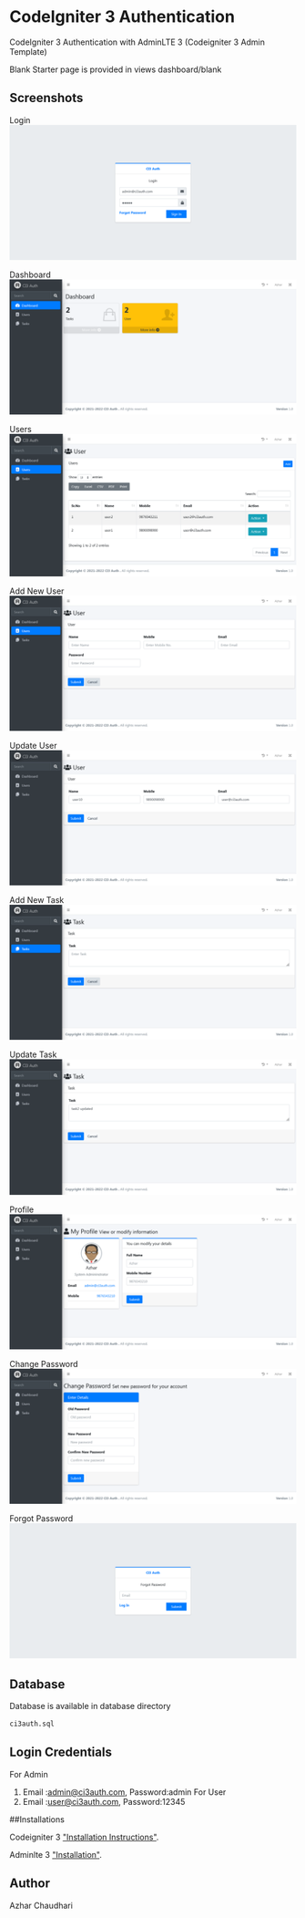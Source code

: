 # CodeIgniter 3 Authentication 
CodeIgniter 3 Authentication with AdminLTE 3 (Codeigniter 3 Admin Template)


Blank Starter page is provided in views
dashboard/blank

## Screenshots
Login
![CI3 Auth -Login](screenshots/login.png)

Dashboard
![CI3 Auth -Dashboard](screenshots/dashboard.png)

Users
![CI3 Auth -Users](screenshots/user.png)

Add New User
![CI3 Auth -Add New User](screenshots/new_user.png)

Update User
![CI3 Auth -Update User](screenshots/edit_user.png)

Add New Task
![CI3 Auth -Add New Task](screenshots/new_task.png)

Update Task
![CI3 Auth -Update Task](screenshots/edit_task.png)

Profile
![CI3 Auth -Profile](screenshots/profile.png)

Change Password
![CI3 Auth -Change Password](screenshots/change_password.png)

Forgot Password
![CI3 Auth -Forgot Password](screenshots/forgot_password.png)

## Database
Database is available in database directory
```sql
ci3auth.sql
```


## Login Credentials
For Admin
1. Email :admin@ci3auth.com, Password:admin
For User
2. Email :user@ci3auth.com, Password:12345



##Installations 

Codeigniter 3 ["Installation Instructions"](https://codeigniter.com/userguide3/installation/index.html).

Adminlte 3 ["Installation"](https://adminlte.io/docs/3.0/).

## Author
Azhar Chaudhari
